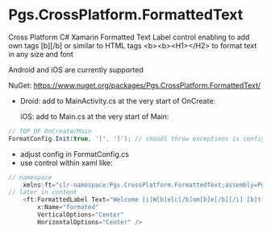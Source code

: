 # Pgs.CrossPlatform.FormattedText
Cross Platform C# Xamarin Formatted Text Label control enabling to add own tags [b][/b] or similar to HTML tags &lt;b>&lt;b>&lt;H1>&lt;/H2>  to format text in any size and font

Android and iOS are currently supported

NuGet:
https://www.nuget.org/packages/Pgs.CrossPlatform.FormattedText/

  * Droid: add to MainActivity.cs at the very start of OnCreate:
  
    iOS: add to Main.cs at the very start of Main:
```C#
// TOP OF OnCreate/Main
FormatConfig.Init(true, '[', ']'); // shoudl throw exceptions is config is lacking and chars that starts and ends tag
```
  * adjust config in FormatConfig.cs
  * use control within xaml like:
```C#
// namespace
    xmlns:ft="clr-namespace:Pgs.CrossPlatform.FormattedText;assembly=Pgs.CrossPlatform.FormattedText" 
// later in content
    <ft:FormattedLabel Text="Welcome [i]W[b]elc[/b]om[b]e[/b][/i] [b]t[i]o[/i][/b] [b][i]Xama[/i]rin[/b] [b][i]Forms[/i][/b]!"
        x:Name="formated"
        VerticalOptions="Center"
        HorizontalOptions="Center" />
```  
